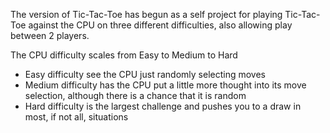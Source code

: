 The version of Tic-Tac-Toe has begun as a self project for playing Tic-Tac-Toe against the CPU on three different difficulties, also allowing play between 2 players.

The CPU difficulty scales from Easy to Medium to Hard
  - Easy difficulty see the CPU just randomly selecting moves
  - Medium difficulty has the CPU put a little more thought into its move selection, although there is a chance that it is random
  - Hard difficulty is the largest challenge and pushes you to a draw in most, if not all, situations
